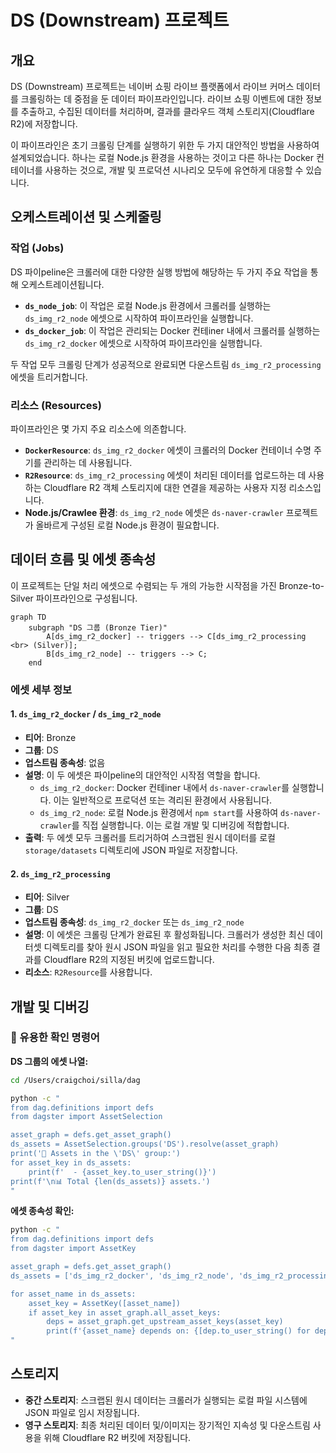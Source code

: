 # DS (Downstream) 프로젝트

## 개요

DS (Downstream) 프로젝트는 네이버 쇼핑 라이브 플랫폼에서 라이브 커머스 데이터를 크롤링하는 데 중점을 둔 데이터 파이프라인입니다. 라이브 쇼핑 이벤트에 대한 정보를 추출하고, 수집된 데이터를 처리하며, 결과를 클라우드 객체 스토리지(Cloudflare R2)에 저장합니다.

이 파이프라인은 초기 크롤링 단계를 실행하기 위한 두 가지 대안적인 방법을 사용하여 설계되었습니다. 하나는 로컬 Node.js 환경을 사용하는 것이고 다른 하나는 Docker 컨테이너를 사용하는 것으로, 개발 및 프로덕션 시나리오 모두에 유연하게 대응할 수 있습니다.

## 오케스트레이션 및 스케줄링

### 작업 (Jobs)

DS 파이peline은 크롤러에 대한 다양한 실행 방법에 해당하는 두 가지 주요 작업을 통해 오케스트레이션됩니다.

-   **`ds_node_job`**: 이 작업은 로컬 Node.js 환경에서 크롤러를 실행하는 `ds_img_r2_node` 에셋으로 시작하여 파이프라인을 실행합니다.
-   **`ds_docker_job`**: 이 작업은 관리되는 Docker 컨테iner 내에서 크롤러를 실행하는 `ds_img_r2_docker` 에셋으로 시작하여 파이프라인을 실행합니다.

두 작업 모두 크롤링 단계가 성공적으로 완료되면 다운스트림 `ds_img_r2_processing` 에셋을 트리거합니다.

### 리소스 (Resources)

파이프라인은 몇 가지 주요 리소스에 의존합니다.

-   **`DockerResource`**: `ds_img_r2_docker` 에셋이 크롤러의 Docker 컨테이너 수명 주기를 관리하는 데 사용됩니다.
-   **`R2Resource`**: `ds_img_r2_processing` 에셋이 처리된 데이터를 업로드하는 데 사용하는 Cloudflare R2 객체 스토리지에 대한 연결을 제공하는 사용자 지정 리소스입니다.
-   **Node.js/Crawlee 환경**: `ds_img_r2_node` 에셋은 `ds-naver-crawler` 프로젝트가 올바르게 구성된 로컬 Node.js 환경이 필요합니다.

## 데이터 흐름 및 에셋 종속성

이 프로젝트는 단일 처리 에셋으로 수렴되는 두 개의 가능한 시작점을 가진 Bronze-to-Silver 파이프라인으로 구성됩니다.

```mermaid
graph TD
    subgraph "DS 그룹 (Bronze Tier)"
        A[ds_img_r2_docker] -- triggers --> C[ds_img_r2_processing <br> (Silver)];
        B[ds_img_r2_node] -- triggers --> C;
    end
```

### 에셋 세부 정보

#### 1. `ds_img_r2_docker` / `ds_img_r2_node`
-   **티어**: Bronze
-   **그룹**: DS
-   **업스트림 종속성**: 없음
-   **설명**: 이 두 에셋은 파이peline의 대안적인 시작점 역할을 합니다.
    -   `ds_img_r2_docker`: Docker 컨테iner 내에서 `ds-naver-crawler`를 실행합니다. 이는 일반적으로 프로덕션 또는 격리된 환경에서 사용됩니다.
    -   `ds_img_r2_node`: 로컬 Node.js 환경에서 `npm start`를 사용하여 `ds-naver-crawler`를 직접 실행합니다. 이는 로컬 개발 및 디버깅에 적합합니다.
-   **출력**: 두 에셋 모두 크롤러를 트리거하여 스크랩된 원시 데이터를 로컬 `storage/datasets` 디렉토리에 JSON 파일로 저장합니다.

#### 2. `ds_img_r2_processing`
-   **티어**: Silver
-   **그룹**: DS
-   **업스트림 종속성**: `ds_img_r2_docker` 또는 `ds_img_r2_node`
-   **설명**: 이 에셋은 크롤링 단계가 완료된 후 활성화됩니다. 크롤러가 생성한 최신 데이터셋 디렉토리를 찾아 원시 JSON 파일을 읽고 필요한 처리를 수행한 다음 최종 결과를 Cloudflare R2의 지정된 버킷에 업로드합니다.
-   **리소스**: `R2Resource`를 사용합니다.

## 개발 및 디버깅

### 🔧 유용한 확인 명령어

**DS 그룹의 에셋 나열:**

```bash
cd /Users/craigchoi/silla/dag

python -c "
from dag.definitions import defs
from dagster import AssetSelection

asset_graph = defs.get_asset_graph()
ds_assets = AssetSelection.groups('DS').resolve(asset_graph)
print('🎯 Assets in the \'DS\' group:')
for asset_key in ds_assets:
    print(f'  - {asset_key.to_user_string()}')
print(f'\n📊 Total {len(ds_assets)} assets.')
"
```

**에셋 종속성 확인:**

```bash
python -c "
from dag.definitions import defs
from dagster import AssetKey

asset_graph = defs.get_asset_graph()
ds_assets = ['ds_img_r2_docker', 'ds_img_r2_node', 'ds_img_r2_processing']

for asset_name in ds_assets:
    asset_key = AssetKey([asset_name])
    if asset_key in asset_graph.all_asset_keys:
        deps = asset_graph.get_upstream_asset_keys(asset_key)
        print(f'{asset_name} depends on: {[dep.to_user_string() for dep in deps]}')
"
```

## 스토리지

-   **중간 스토리지**: 스크랩된 원시 데이터는 크롤러가 실행되는 로컬 파일 시스템에 JSON 파일로 임시 저장됩니다.
-   **영구 스토리지**: 최종 처리된 데이터 및/이미지는 장기적인 지속성 및 다운스트림 사용을 위해 Cloudflare R2 버킷에 저장됩니다.

```